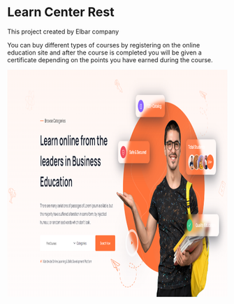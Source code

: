 # Learn Center Rest

This project created by Elbar company

You can buy different types of courses by registering on the online education site and after the course is completed you
will be given a certificate depending on the points you have earned during the course.

<img alt="alt text" height="520" src="https://github.com/elbar-org/learn-center-rest/blob/master/src/main/resources/static/img/zoomy.PNG" width="680"/>
